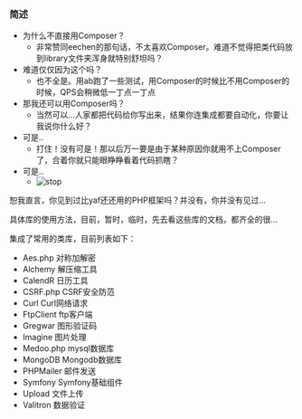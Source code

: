 ### 简述
- 为什么不直接用Composer？
  - 非常赞同eechen的那句话，不太喜欢Composer。难道不觉得把类代码放到library文件夹浑身就特别舒坦吗？
- 难道仅仅因为这个吗？
  - 也不全是。用ab跑了一些测试，用Composer的时候比不用Composer的时候，QPS会稍微低一丁点一丁点
- 那我还可以用Composer吗？
  - 当然可以...人家都把代码给你写出来，结果你连集成都要自动化，你要让我说你什么好？
- 可是..
  - 打住！没有可是！那以后万一要是由于某种原因你就用不上Composer了，合着你就只能眼睁睁看着代码抓瞎？
- 可是..
  - ![stop](http://static.ti-node.com/github_yaf_1.jpeg?imageMogr2/thumbnail/!800)

恕我直言，你见到过比yaf还还用的PHP框架吗？并没有，你并没有见过...

具体库的使用方法，目前，暂时，临时，先去看这些库的文档，都齐全的很...

集成了常用的类库，目前列表如下：
- Aes.php     对称加解密
- Alchemy     解压缩工具
- CalendR     日历工具
- CSRF.php    CSRF安全防范
- Curl        Curl网络请求
- FtpClient   ftp客户端
- Gregwar     图形验证码 
- Imagine     图片处理
- Medoo.php   mysql数据库
- MongoDB     Mongodb数据库
- PHPMailer   邮件发送
- Symfony     Symfony基础组件
- Upload      文件上传
- Valitron    数据验证
